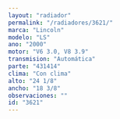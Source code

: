 ```yaml
---
layout: "radiador"
permalink: "/radiadores/3621/"
marca: "Lincoln"
modelo: "LS"
ano: "2000"
motor: "V6 3.0, V8 3.9"
transmision: "Automática"
parte: "431414"
clima: "Con clima"
alto: "24 1/8"
ancho: "18 3/8"
observaciones: ""
id: "3621"
---
```


